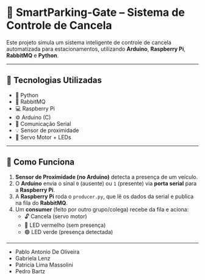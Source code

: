 # 🚗 SmartParking-Gate – Sistema de Controle de Cancela

Este projeto simula um sistema inteligente de controle de cancela automatizada para estacionamentos, utilizando **Arduino**, **Raspberry Pi**, **RabbitMQ** e **Python**.

---

## 🔧 Tecnologias Utilizadas

- 🐍 Python
- 🐇 RabbitMQ
- 💻 Raspberry Pi
- ⚙️ Arduino (C)
- 🔌 Comunicação Serial
- 💡 Sensor de proximidade
- 🔄 Servo Motor + LEDs

---

## 🧠 Como Funciona

1. **Sensor de Proximidade (no Arduino)** detecta a presença de um veículo.
2. O **Arduino** envia o sinal `0` (ausente) ou `1` (presente) via **porta serial** para a **Raspberry Pi**.
3. A **Raspberry Pi** roda o `producer.py`, que lê os dados da serial e publica na fila do **RabbitMQ**.
4. Um **consumer** (feito por outro grupo/colega) recebe da fila e aciona:
   - 🔓 Cancela (servo motor)
   - 🔴 LED vermelho (sem presença)
   - 🟢 LED verde (presença detectada)

---

- Pablo Antonio De Oliveira
- Gabriela Lenz
- Patricia Lima Massolini
- Pedro Bartz

